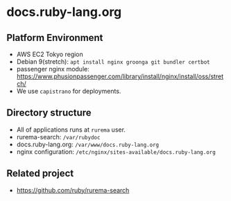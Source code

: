 # docs.ruby-lang.org

## Platform Environment

* AWS EC2 Tokyo region
* Debian 9(stretch): `apt install nginx groonga git bundler certbot`
* passenger nginx module: https://www.phusionpassenger.com/library/install/nginx/install/oss/stretch/
* We use `capistrano` for deployments.

## Directory structure

* All of applications runs at `rurema` user.
* rurema-search: `/var/rubydoc`
* docs.ruby-lang.org: `/var/www/docs.ruby-lang.org`
* nginx configuration: `/etc/nginx/sites-available/docs.ruby-lang.org`

## Related project

* https://github.com/ruby/rurema-search
